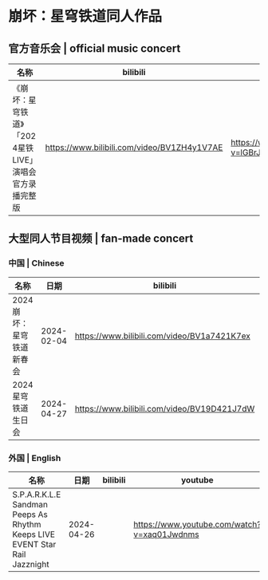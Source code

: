 # 崩坏：星穹铁道同人作品

## 官方音乐会 | official music concert

| 名称                                                   | bilibili                                    | youtube                                     |
| ------------------------------------------------------ | ------------------------------------------- | ------------------------------------------- |
| 《崩坏：星穹铁道》「2024星铁LIVE」演唱会官方录播完整版 | https://www.bilibili.com/video/BV1ZH4y1V7AE | https://www.youtube.com/watch?v=lGBrJXoRAqk |



## 大型同人节目视频 | fan-made concert

### 中国 | Chinese

| 名称                     | 日期       | bilibili                                    | youtube                                     |
| ------------------------ | ---------- | ------------------------------------------- | ------------------------------------------- |
| 2024崩坏：星穹铁道新春会 | 2024-02-04 | https://www.bilibili.com/video/BV1a7421K7ex | https://www.youtube.com/watch?v=KPd8iVjBlIQ |
| 2024星穹铁道生日会       | 2024-04-27 | https://www.bilibili.com/video/BV19D421J7dW |                                             |



### 外国 | English

| 名称                                                                         | 日期       | bilibili | youtube                                     |
|----------------------------------------------------------------------------| ---------- | -------- | ------------------------------------------- |
| S.P.A.R.K.L.E Sandman Peeps As Rhythm Keeps LIVE EVENT Star Rail Jazznight | 2024-04-26 |          | https://www.youtube.com/watch?v=xaq01Jwdnms |

